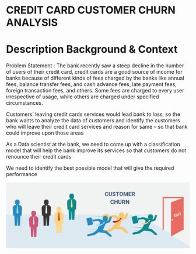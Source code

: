 # CREDIT CARD CUSTOMER CHURN ANALYSIS

# Description Background & Context
Problem Statement : The bank recently saw a steep decline in the number of users of their credit card, credit cards are a good source of income for banks because of different kinds of fees charged by the banks like annual fees, balance transfer fees, and cash advance fees, late payment fees, foreign transaction fees, and others. Some fees are charged to every user irrespective of usage, while others are charged under specified circumstances.

Customers’ leaving credit cards services would lead bank to loss, so the bank wants to analyze the data of customers and identify the customers who will leave their credit card services and reason for same – so that bank could improve upon those areas

As a Data scientist at the bank, we need to come up with a classification model that will help the bank improve its services so that customers do not renounce their credit cards

We need to identify the best possible model that will give the required performance

![codespace](./image.png)
